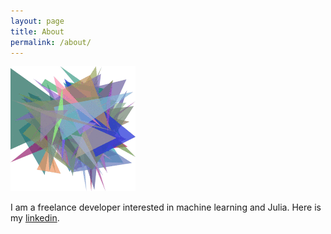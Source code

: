 ```yaml
---
layout: page
title: About
permalink: /about/
---
```


![Himself](/assets/static/pgpe.gif)

I am a freelance developer interested in machine learning and Julia. Here is my [linkedin](https://www.linkedin.com/in/cancandan/).
